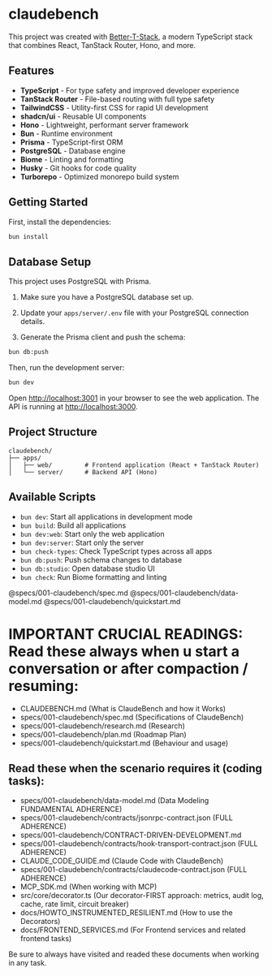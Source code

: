 # claudebench

This project was created with [Better-T-Stack](https://github.com/AmanVarshney01/create-better-t-stack), a modern TypeScript stack that combines React, TanStack Router, Hono, and more.

## Features

- **TypeScript** - For type safety and improved developer experience
- **TanStack Router** - File-based routing with full type safety
- **TailwindCSS** - Utility-first CSS for rapid UI development
- **shadcn/ui** - Reusable UI components
- **Hono** - Lightweight, performant server framework
- **Bun** - Runtime environment
- **Prisma** - TypeScript-first ORM
- **PostgreSQL** - Database engine
- **Biome** - Linting and formatting
- **Husky** - Git hooks for code quality
- **Turborepo** - Optimized monorepo build system

## Getting Started

First, install the dependencies:

```bash
bun install
```
## Database Setup

This project uses PostgreSQL with Prisma.

1. Make sure you have a PostgreSQL database set up.
2. Update your `apps/server/.env` file with your PostgreSQL connection details.

3. Generate the Prisma client and push the schema:
```bash
bun db:push
```


Then, run the development server:

```bash
bun dev
```

Open [http://localhost:3001](http://localhost:3001) in your browser to see the web application.
The API is running at [http://localhost:3000](http://localhost:3000).





## Project Structure

```
claudebench/
├── apps/
│   ├── web/         # Frontend application (React + TanStack Router)
│   └── server/      # Backend API (Hono)
```

## Available Scripts

- `bun dev`: Start all applications in development mode
- `bun build`: Build all applications
- `bun dev:web`: Start only the web application
- `bun dev:server`: Start only the server
- `bun check-types`: Check TypeScript types across all apps
- `bun db:push`: Push schema changes to database
- `bun db:studio`: Open database studio UI
- `bun check`: Run Biome formatting and linting

@specs/001-claudebench/spec.md
@specs/001-claudebench/data-model.md
@specs/001-claudebench/quickstart.md

# **IMPORTANT CRUCIAL READINGS**: Read these always when u start a conversation or after compaction / resuming:
- CLAUDEBENCH.md (What is ClaudeBench and how it Works)
- specs/001-claudebench/spec.md (Specifications of ClaudeBench)
- specs/001-claudebench/research.md (Research)
- specs/001-claudebench/plan.md (Roadmap Plan)
- specs/001-claudebench/quickstart.md (Behaviour and usage)

## Read these when the scenario requires it (coding tasks):
- specs/001-claudebench/data-model.md (Data Modeling FUNDAMENTAL ADHERENCE)
- specs/001-claudebench/contracts/jsonrpc-contract.json (FULL ADHERENCE)
- specs/001-claudebench/CONTRACT-DRIVEN-DEVELOPMENT.md
- specs/001-claudebench/contracts/hook-transport-contract.json (FULL ADHERENCE)
- CLAUDE_CODE_GUIDE.md (Claude Code with ClaudeBench)
- specs/001-claudebench/contracts/claudecode-contract.json (FULL ADHERENCE)
- MCP_SDK.md (When working with MCP)
- src/core/decorator.ts (Our decorator-FIRST approach: metrics, audit log, cache, rate limit, circuit breaker)
- docs/HOWTO_INSTRUMENTED_RESILIENT.md (How to use the Decorators)
- docs/FRONTEND_SERVICES.md (For Frontend services and related frontend tasks)

Be sure to always have visited and readed these documents when working in any task.
